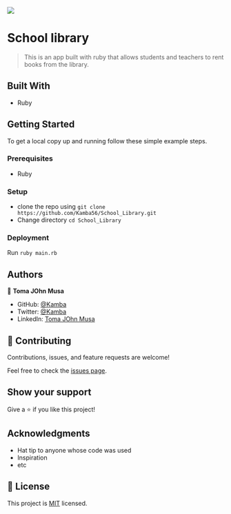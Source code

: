 ![](https://img.shields.io/badge/Microverse-blueviolet)

# School library

> This is an app built with ruby that allows students and teachers to rent books from the library.


## Built With

- Ruby


## Getting Started

To get a local copy up and running follow these simple example steps.

### Prerequisites
- Ruby

### Setup
- clone the repo using
    ```git clone https://github.com/Kamba56/School_Library.git```
- Change directory
    `cd School_Library`

### Deployment
Run `ruby main.rb`

## Authors

👤 **Toma JOhn Musa**

- GitHub: [@Kamba](https://github.com/Kamba56)
- Twitter: [@Kamba](https://twitter.com/Kamba_TJ)
- LinkedIn: [Toma JOhn Musa](https://linkedin.com/in/Kamba56)

## 🤝 Contributing

Contributions, issues, and feature requests are welcome!

Feel free to check the [issues page](../../issues/).

## Show your support

Give a ⭐️ if you like this project!

## Acknowledgments

- Hat tip to anyone whose code was used
- Inspiration
- etc

## 📝 License

This project is [MIT](./MIT.md) licensed.
